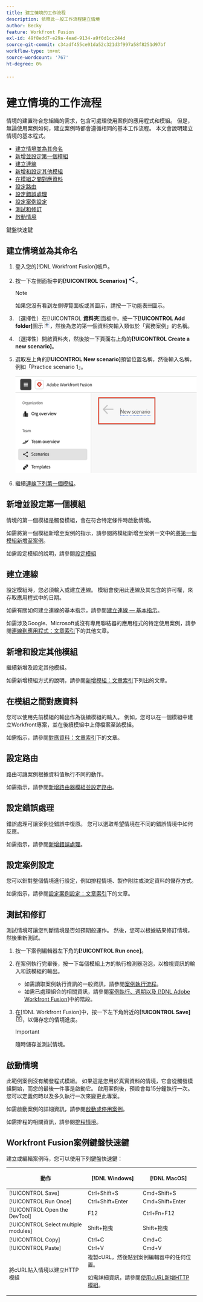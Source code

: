 ```yaml
---
title: 建立情境的工作流程
description: 依照此一般工作流程建立情境
author: Becky
feature: Workfront Fusion
exl-id: 49f8edd7-e29a-4ead-9134-a9f0d1cc244d
source-git-commit: c34adf455ce01da52c321d3f997a58f8251d97bf
workflow-type: tm+mt
source-wordcount: '767'
ht-degree: 0%

---
```


# 建立情境的工作流程

情境的建置符合您組織的需求，包含可處理使用案例的應用程式和模組。 但是，無論使用案例如何，建立案例時都會遵循相同的基本工作流程。 本文會說明建立情境的基本程式。


* [建立情境並為其命名](#create-and-name-the-scenario)
* [新增並設定第一個模組](#configure-the-first-module)
* [建立連線](#create-connections)
* [新增和設定其他模組](#add-and-configure-additional-modules)
* [在模組之間對應資料](#map-data-between-modules)
* [設定路由](#configure-routing)
* [設定錯誤處理](#configure-error-handling)
* [設定案例設定](#onfigure-scenario-settings)
* [測試和修訂](#test-and-revise)
* [啟動情境](#activate-the-scenario)

鍵盤快速鍵



## 建立情境並為其命名

1. 登入您的[!DNL Workfront Fusion]帳戶。
1. 按一下左側面板中的&#x200B;**[!UICONTROL Scenarios]** ![案例圖示](assets/scenarios-icon.png)。

   >[!NOTE]
   >
   >如果您沒有看到左側導覽面板或其圖示，請按一下功能表![功能表](assets/main-menu-icon-left-nav.png)圖示。

1. （選擇性）在&#x200B;[!UICONTROL **資料夾**]&#x200B;面板中，按一下&#x200B;**[!UICONTROL Add folder]**&#x200B;圖示![新增資料夾圖示](assets/add-folder-icon.png)，然後為您的第一個資料夾輸入類似於「實務案例」的名稱。

1. （選擇性）開啟資料夾，然後按一下頁面右上角的&#x200B;**[!UICONTROL Create a new scenario]**。

1. 選取左上角的&#x200B;**[!UICONTROL New scenario]**&#x200B;預留位置名稱，然後輸入名稱，例如「Practice scenario 1」。

   ![為案例命名](assets/name-the-scenario.png)

1. 繼續[連線下列第一個模組](#2-connect-the-first-module)。

## 新增並設定第一個模組

情境的第一個模組是觸發模組，會在符合特定條件時啟動情境。

如需將第一個模組新增至案例的指示，請參閱將模組新增至案例一文中的[將第一個模組新增至案例](/help/workfront-fusion/create-scenarios/add-modules/add-a-module-basic.md#add-the-first-module-to-a-scenario)。

如需設定模組的說明，請參閱[設定模組](/help/workfront-fusion/create-scenarios/add-modules/configure-a-modules-settings.md)

## 建立連線

設定模組時，您必須輸入或建立連線。 模組會使用此連線及其包含的許可權，來存取應用程式中的日期。

如需有關如何建立連線的基本指示，請參閱[建立連線 — 基本指示](/help/workfront-fusion/create-scenarios/connect-to-apps/connect-to-fusion-general.md)。

如需涉及Google、Microsoft或沒有專用聯結器的應用程式的特定使用案例，請參閱[連線到應用程式：文章索引](/help/workfront-fusion/create-scenarios/connect-to-apps/connect-to-apps-toc.md)下的其他文章。

## 新增和設定其他模組

繼續新增及設定其他模組。

如需新增模組方式的說明，請參閱[新增模組：文章索引](/help/workfront-fusion/create-scenarios/add-modules/add-modules-toc.md)下列出的文章。

## 在模組之間對應資料

您可以使用先前模組的輸出作為後續模組的輸入。 例如，您可以在一個模組中建立Workfront專案，並在後續模組中上傳檔案至該模組。

如需指示，請參閱[對應資料：文章索引](/help/workfront-fusion/create-scenarios/map-data/map-data-toc.md)下的文章。

## 設定路由

路由可讓案例根據資料值執行不同的動作。

如需指示，請參閱[新增路由器模組並設定路由](/help/workfront-fusion/create-scenarios/add-modules/router-module.md)。

## 設定錯誤處理

錯誤處理可讓案例從錯誤中復原。 您可以選取希望情境在不同的錯誤情境中如何反應。

如需指示，請參閱[新增錯誤處理](/help/workfront-fusion/create-scenarios/config-error-handling/error-handling.md)。

## 設定案例設定

您可以針對整個情境進行設定，例如排程情境、製作附註或決定資料的儲存方式。

如需指示，請參閱[設定案例設定：文章索引](/help/workfront-fusion/create-scenarios/config-scenarios-settings/config-scenario-settings-toc.md)下的文章。

## 測試和修訂

測試情境可讓您判斷情境是否如預期般運作。 然後，您可以根據結果修訂情境，然後重新測試。

1. 按一下案例編輯器左下角的&#x200B;**[!UICONTROL Run once]**。
1. 在案例執行完畢後，按一下每個模組上方的執行檢測器泡泡，以檢視資訊的輸入和該模組的輸出。

   * 如需讀取案例執行資訊的一般資訊，請參閱[案例執行流程](/help/workfront-fusion/references/scenarios/scenario-execution-flow.md)。
   * 如需已處理組合的相關資訊，請參閱[案例執行、週期以及 [!DNL Adobe Workfront Fusion]](/help/workfront-fusion/references/scenarios/scenario-execution-cycles-phases.md)中的階段。

1. 在[!DNL Workfront Fusion]中，按一下左下角附近的&#x200B;**[!UICONTROL Save]** ![儲存圖示](assets/save-icon.png)，以儲存您的情境進度。

   >[!IMPORTANT]
   >
   >隨時儲存並測試情境。

## 啟動情境

此範例案例沒有觸發程式模組。 如果這是您用於真實資料的情境，它會從觸發模組開始，而您的最後一件事是啟動它。 啟用案例後，預設會每15分鐘執行一次。 您可以定義何時以及多久執行一次來變更此專案。

如需啟動案例的詳細資訊，請參閱[啟動或停用案例](/help/workfront-fusion/manage-scenarios/activate-deactivate-scenarios.md)。

如需排程的相關資訊，請參閱[排程情境](/help/workfront-fusion/create-scenarios/config-scenarios-settings/schedule-a-scenario.md)。

## Workfront Fusion案例鍵盤快速鍵

建立或編輯案例時，您可以使用下列鍵盤快速鍵：

<table style="table-layout:auto"> 
 <col data-mc-conditions=""> 
 <col data-mc-conditions=""> 
 <col data-mc-conditions=""> 
 <thead> 
  <tr> 
   <th> <p>動作</p> </th> 
   <th>[!DNL Windows]</th> 
   <th> <p>[!DNL MacOS]</p> </th> 
  </tr> 
 </thead> 
 <tbody> 
  <tr> 
   <td role="rowheader">[!UICONTROL Save] </td> 
   <td>Ctrl+Shift+S</td> 
   <td>Cmd+Shift+S</span> </td> 
  </tr> 
  <tr> 
   <td role="rowheader">[!UICONTROL Run Once]</td> 
   <td>Ctrl+Shift+Enter</td> 
   <td>Cmd+Shift+Enter</span> </td> 
  </tr> 
  <tr> 
   <td role="rowheader">[!UICONTROL Open the DevTool]</td> 
   <td>F12</td> 
   <td>Ctrl+Fn+F12</span> </td> 
  </tr> 
  <tr> 
   <td role="rowheader">[!UICONTROL Select multiple modules]</td> 
   <td>Shift+拖曳</td> 
   <td>Shift+拖曳</span> </td> 
  </tr> 
  <tr> 
   <td role="rowheader">[!UICONTROL Copy]</td> 
   <td>Ctrl+C</td> 
   <td>Cmd+C</span> </td> 
  </tr> 
  <tr> 
   <td role="rowheader">[!UICONTROL Paste]</td> 
   <td>Ctrl+V</td> 
   <td>Cmd+V</span> </td> 
  </tr> 
  <tr> 
   <td role="rowheader">將cURL貼入情境以建立HTTP模組</td> 
   <td colspan="2">複製cURL，然後貼到案例編輯器中的任何位置。<p>如需詳細資訊，請參閱<a href="/help/workfront-fusion/create-scenarios/add-modules/use-curl-create-http.md">使用cURL新增HTTP模組</a>。</td> 
  </tr> 
 </tbody> 
</table>






